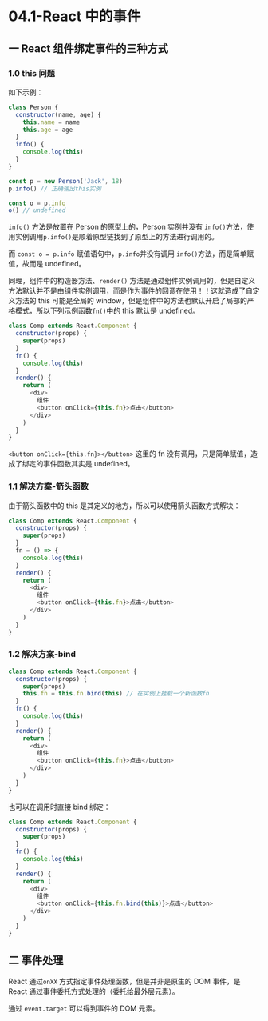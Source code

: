 # 04.1-React 中的事件

## 一 React 组件绑定事件的三种方式

### 1.0 this 问题

如下示例：

```js
class Person {
  constructor(name, age) {
    this.name = name
    this.age = age
  }
  info() {
    console.log(this)
  }
}

const p = new Person('Jack', 18)
p.info() // 正确输出this实例

const o = p.info
o() // undefined
```

`info()` 方法是放置在 Person 的原型上的，Person 实例并没有 `info()`方法，使用实例调用`p.info()`是顺着原型链找到了原型上的方法进行调用的。

而 `const o = p.info` 赋值语句中，`p.info`并没有调用 `info()`方法，而是简单赋值，故而是 undefined。

同理，组件中的构造器方法、`render()` 方法是通过组件实例调用的，但是自定义方法默认并不是由组件实例调用，而是作为事件的回调在使用！！这就造成了自定义方法的 this 可能是全局的 window，但是组件中的方法也默认开启了局部的严格模式，所以下列示例函数`fn()`中的 this 默认是 undefined。

```js
class Comp extends React.Component {
  constructor(props) {
    super(props)
  }
  fn() {
    console.log(this)
  }
  render() {
    return (
      <div>
        组件
        <button onClick={this.fn}>点击</button>
      </div>
    )
  }
}
```

`<button onClick={this.fn}></button>` 这里的 fn 没有调用，只是简单赋值，造成了绑定的事件函数其实是 undefined。

### 1.1 解决方案-箭头函数

由于箭头函数中的 this 是其定义的地方，所以可以使用箭头函数方式解决：

```js
class Comp extends React.Component {
  constructor(props) {
    super(props)
  }
  fn = () => {
    console.log(this)
  }
  render() {
    return (
      <div>
        组件
        <button onClick={this.fn}>点击</button>
      </div>
    )
  }
}
```

### 1.2 解决方案-bind

```js
class Comp extends React.Component {
  constructor(props) {
    super(props)
    this.fn = this.fn.bind(this) // 在实例上挂载一个新函数fn
  }
  fn() {
    console.log(this)
  }
  render() {
    return (
      <div>
        组件
        <button onClick={this.fn}>点击</button>
      </div>
    )
  }
}
```

也可以在调用时直接 bind 绑定：

```js
class Comp extends React.Component {
  constructor(props) {
    super(props)
  }
  fn() {
    console.log(this)
  }
  render() {
    return (
      <div>
        组件
        <button onClick={this.fn.bind(this)}>点击</button>
      </div>
    )
  }
}
```

## 二 事件处理

React 通过`onXX` 方式指定事件处理函数，但是并非是原生的 DOM 事件，是 React 通过事件委托方式处理的（委托给最外层元素）。

通过 `event.target` 可以得到事件的 DOM 元素。
